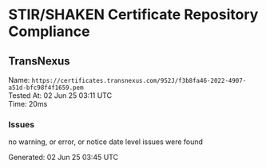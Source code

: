 # STIR/SHAKEN Certificate Repository Compliance

## TransNexus

Name: `https://certificates.transnexus.com/952J/f3b8fa46-2022-4907-a51d-bfc98f4f1659.pem`\
Tested At: 02 Jun 25 03:11 UTC\
Time: 20ms

### Issues

no warning, or error, or notice date level issues were found

Generated: 02 Jun 25 03:45 UTC